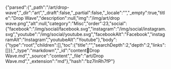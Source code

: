 {"parsed":{"_path":"/art/drop-wave","_dir":"art","_draft":false,"_partial":false,"_locale":"","_empty":true,"title":"Drop Wave","description":null,"img":"/img/art/drop wave.png","alt":null,"category":"Misc","order":23,"social":{"facebook":"/img/social/facebook.svg","instagram":"/img/social/instagram.svg","youtube":"/img/social/youtube.svg","facebookAlt":"Facebook","instagramAlt":"Instagram","youtubeAlt":"Youtube"},"body":{"type":"root","children":[],"toc":{"title":"","searchDepth":2,"depth":2,"links":[]}},"_type":"markdown","_id":"content:art:Drop Wave.md","_source":"content","_file":"art/Drop Wave.md","_extension":"md"},"hash":"bz7InRh7fP"}